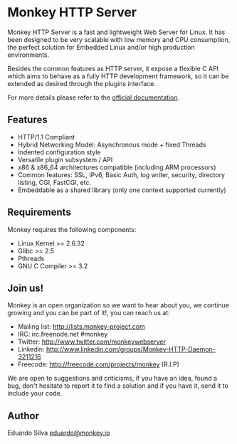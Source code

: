 # Monkey HTTP Server

Monkey HTTP Server is a fast and lightweight Web Server for Linux. It has been designed to be very scalable with low memory and CPU consumption, the perfect solution for Embedded Linux and/or high production environments.

Besides the common features as HTTP server, it expose a flexible C API which aims to behave as a fully HTTP development framework, so it can be extended as desired through the plugins interface.

For more details please refer to the [official documentation](http://monkey-project.com/documentation/).

## Features

- HTTP/1.1 Compliant
- Hybrid Networking Model: Asynchronous mode + fixed Threads
- Indented configuration style
- Versatile plugin subsystem / API
- x86 & x86_64 architectures compatible (including ARM processors)
- Common features: SSL, IPv6, Basic Auth, log writer, security, directory listing, CGI, FastCGI, etc.
- Embeddable as a shared library (only one context supported currently)

## Requirements

Monkey requires the following components:

- Linux Kernel >= 2.6.32
- Glibc >= 2.5
- Pthreads
- GNU C Compiler >= 3.2

## Join us!

Monkey is an open organization so we want to hear about you, we continue growing and you can be part of it!, you can reach us at:

- Mailing list: http://lists.monkey-project.com
- IRC: irc.freenode.net #monkey
- Twitter: http://www.twitter.com/monkeywebserver
- Linkedin: http://www.linkedin.com/groups/Monkey-HTTP-Daemon-3211216
- Freecode: http://freecode.com/projects/monkey (R.I.P)

We are open to suggestions and criticisms, if you have an idea, found a bug, don't hesitate to report it to find a solution and if you have it, send it to include your code.

## Author

Eduardo Silva <eduardo@monkey.io>

